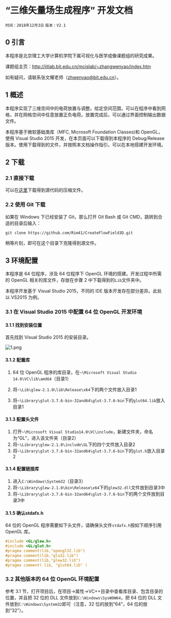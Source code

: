 # “三维矢量场生成程序” 开发文档

`时间：2018年12月3日` `版本：V2.1`

## 0 引言

本程序是北京理工大学计算机学院下属可视化与医学成像课题组的研究成果。

课题组主页：http://iitlab.bit.edu.cn/mcislab/~zhangwenyao/index.htm

如有疑问，请联系张文耀老师（zhwenyao@bit.edu.cn）。

## 1 概述

本程序实现了三维空间中的电荷放置与调整。给定空间范围，可以在程序中看到网格，并在网格空间中任意放置正负电荷。放置完成后，可以通过界面控制输出数据文件。

本程序基于微软基础类库（MFC, Microsoft Foundation Classes)和 OpenGL，使用 Visual Studio 2015 开发，在本页面可以下载得到本程序的 Debug/Release 版本。使用下载得到的文件，并按照本文档操作指引，可以在本地搭建开发环境。



## 2 下载

### 2.1 直接下载

可以在[这里](https://github.com/Rim41/CreateFlowField3D/archive/master.zip)下载得到源代码的压缩文件。

### 2.2 使用 Git 下载

如果在 Windows 下已经安装了 Git，那么打开 Git Bash 或 Git CMD，跳转到合适的目录后输入：

`git clone https://github.com/Rim41/CreateFlowField3D.git`

稍等片刻，即可在这个目录下克隆得到源文件。



## 3 环境配置

本程序是 64 位程序，涉及 64 位程序下 OpenGL 环境的搭建。开发过程中所需的 OpenGL 相关的库文件，存放在步骤 2 中下载得到的`Lib`文件夹中。

本程序开发基于 Visual Studio 2015，不同的 IDE 版本开发存在部分差异。此处以 VS2015 为例。

### 3.1 在 Visual Studio 2015 中配置 64 位 OpenGL 开发环境

#### 3.1.1 找到安装位置

首先找到 Visual Studio 2015 的安装目录。

![1.png](https://github.com/Rim41/CreateFlowField3D/master/Figure/1.png)

#### 3.1.2 配置库

1. 64 位 OpenGL 程序的库目录，在`~\Microsoft Visual Studio 14.0\VC\lib\amd64`（目录1）

2. 将`~\Lib\glew-2.1.0\lib\Release\x64`下的两个文件放入目录1
3. 将`~\Library\glut-3.7.6-bin-32and64\glut-3.7.6-bin`下的`glut64.lib`放入目录1

#### 3.1.3 配置头文件

1. 打开`~\Microsoft Visual Studio14.0\VC\include`，新建文件夹，命名为“GL”，进入该文件夹（目录2）
2. 将`~\Library\glew-2.1.0\include\GL`下的四个文件放入目录2
3. 将`~\Library\glut-3.7.6-bin-32and64\glut-3.7.6-bin`下的`glut.h`放入目录2

#### 3.1.4 配置链接库

1. 进入`C:\Windows\System32`（目录3）
2. 将`~\Library\glew-2.1.0\bin\Release\x64`下的`glew32.dll`文件放到目录3中
3. 将`~\Library\glut-3.7.6-bin-32and64\glut-3.7.6-bin`下的两个文件放到目录3中

#### 3.1.5 确认stdafx.h

64 位的 OpenGL 程序需要如下头文件，请确保头文件`stdafx.h`按如下顺序引用 OpenGL 库。

```c++
#include <GL/glew.h>  
#include <GL/glut.h>  
#pragma comment(lib,"opengl32.lib")  
#pragma comment(lib,"glu32.lib")  
#pragma comment(lib,"glew32.lib")  
#pragma comment( lib, "glut64.lib" )  
```

### 3.2 其他版本的 64 位 OpenGL 环境配置

参考 3.1 节，打开项目后，在项目->属性->VC++目录中查看库目录、包含目录的位置，并且把 32 位的 DLL 文件放到`C:\Windows\SysWOW64`，把 64 位的 DLL 文件放到`C:\Windows\System32`即可（注意，32 位的放到“64”，64 位的放到“32”）。











